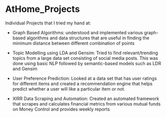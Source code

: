 # AtHome_Projects
Individual Projects that I tried my hand at:

- Graph Based Algorithms: understood and implemented various graph-based algorithms and data structures that are useful in finding the minimum distance between different combination of points

- Topic Modelling using LDA and Gensim: Tried to find relevant/trending topics from a large data set consisting of social media posts. This was done using basic NLP followed by semantic-based models such as LDR and Gensim

- User Preference Prediction: Looked at a data set that has user ratings for different items and created a recommendation engine that helps predict whether a user will like a particular item or not. 

- XIRR Data Scraping and Automation: Created an automated framework that scrapes and calculates financial metrics from various mutual funds on Money Control and provides weekly reports
